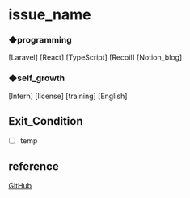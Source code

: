 # issue_name

### ◆programming
[Laravel]
[React]
[TypeScript]
[Recoil]
[Notion_blog]

### ◆self_growth
[Intern]
[license]
[training]
[English] 

## Exit_Condition
- [ ] temp

## reference
[GitHub](https://github.com/Yuma-Tsukakoshi)

